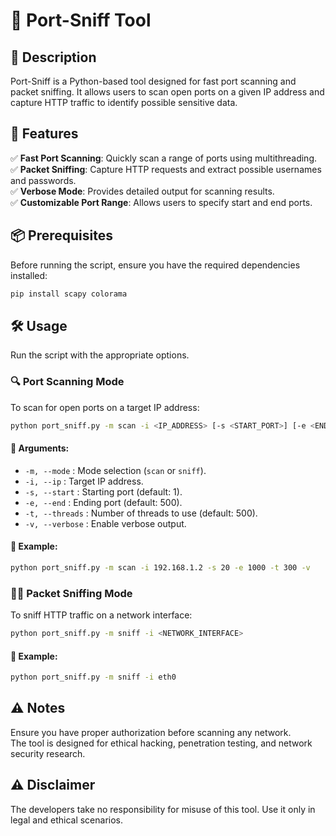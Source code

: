 # 🚀 Port-Sniff Tool

## 📌 Description
Port-Sniff is a Python-based tool designed for fast port scanning and packet sniffing. It allows users to scan open ports on a given IP address and capture HTTP traffic to identify possible sensitive data.

## 🌟 Features
✅ **Fast Port Scanning**: Quickly scan a range of ports using multithreading.  
✅ **Packet Sniffing**: Capture HTTP requests and extract possible usernames and passwords.  
✅ **Verbose Mode**: Provides detailed output for scanning results.  
✅ **Customizable Port Range**: Allows users to specify start and end ports.  

## 📦 Prerequisites
Before running the script, ensure you have the required dependencies installed:

```sh
pip install scapy colorama
```

## 🛠️ Usage
Run the script with the appropriate options.

### 🔍 Port Scanning Mode
To scan for open ports on a target IP address:

```sh
python port_sniff.py -m scan -i <IP_ADDRESS> [-s <START_PORT>] [-e <END_PORT>] [-t <THREADS>] [-v]
```

#### 📝 Arguments:
- `-m, --mode` : Mode selection (`scan` or `sniff`).
- `-i, --ip` : Target IP address.
- `-s, --start` : Starting port (default: 1).
- `-e, --end` : Ending port (default: 500).
- `-t, --threads` : Number of threads to use (default: 500).
- `-v, --verbose` : Enable verbose output.

#### 📌 Example:
```sh
python port_sniff.py -m scan -i 192.168.1.2 -s 20 -e 1000 -t 300 -v
```

### 🕵️‍♂️ Packet Sniffing Mode
To sniff HTTP traffic on a network interface:

```sh
python port_sniff.py -m sniff -i <NETWORK_INTERFACE>
```

#### 📌 Example:
```sh
python port_sniff.py -m sniff -i eth0
```

## ⚠️ Notes
Ensure you have proper authorization before scanning any network.  
The tool is designed for ethical hacking, penetration testing, and network security research.  
  


## ⚠️ Disclaimer
The developers take no responsibility for misuse of this tool. Use it only in legal and ethical scenarios.


